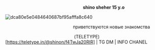  ᠌ ᠌᠌ ᠌ ᠌ ᠌ ᠌ ᠌ ᠌᠌ ᠌ ᠌ ᠌ ᠌ ᠌  ᠌ ᠌ ᠌᠌ ᠌ ᠌ ᠌ ᠌ ᠌ ᠌ ᠌᠌ ᠌ ᠌ ᠌ ᠌ ᠌ ᠌᠌ ᠌ ᠌ ᠌ ᠌ ᠌  ᠌ ᠌᠌ ᠌ ᠌ ᠌ ᠌ ᠌ ᠌᠌ ᠌ ᠌ ᠌ ᠌ ᠌  ᠌᠌ ᠌  ᠌ ᠌᠌ ᠌ ᠌ ᠌  ᠌᠌      ᠌ ᠌ ᠌ ᠌ ᠌  ᠌᠌   ᠌᠌  **shino sheher 15 y.o**

![dca80e5e0484640687bf95afffa8c640](https://github.com/user-attachments/assets/9798298f-7b5b-46ee-8111-6c78da047803)

 ᠌ ᠌᠌ ᠌ ᠌ ᠌ ᠌ ᠌ ᠌᠌ ᠌ ᠌ ᠌ ᠌ ᠌  ᠌ ᠌ ᠌᠌ ᠌ ᠌ ᠌ ᠌ ᠌ ᠌ ᠌᠌ ᠌ ᠌ ᠌ ᠌ ᠌ ᠌᠌ ᠌ ᠌ ᠌ ᠌ ᠌  ᠌ ᠌᠌ ᠌ ᠌ ᠌ ᠌ ᠌ ᠌᠌ ᠌ ᠌ ᠌ ᠌ ᠌  ᠌᠌ ᠌  ᠌ ᠌ ᠌᠌ ᠌ ᠌ приветствуются новые знакомства 


 ᠌ ᠌ ᠌᠌ ᠌ ᠌ ᠌ ᠌ ᠌  ᠌ ᠌ ᠌᠌ ᠌ ᠌ ᠌ ᠌ ᠌ ᠌ ᠌᠌ ᠌ ᠌ ᠌ ᠌ ᠌ ᠌᠌ ᠌ ᠌ ᠌ ᠌ ᠌  ᠌ ᠌᠌ ᠌ ᠌ ᠌ ᠌᠌ ᠌ ᠌ ᠌ ᠌ ᠌ ᠌᠌ ᠌ ᠌ ᠌ ᠌᠌ ᠌ ᠌ ᠌ ᠌ ᠌ ᠌᠌ ᠌ ᠌ ᠌  ᠌ (TELETYPE)[https://teletype.in/@shinon/f4TwJa20RIR] | TG DM | INFO CHANEL




